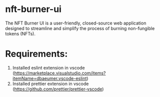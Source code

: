 # nft-burner-ui

The NFT Burner UI is a user-friendly, closed-source web application designed to streamline and simplify the process of burning non-fungible tokens (NFTs).

# Requirements:

1. Installed eslint extension in vscode (https://marketplace.visualstudio.com/items?itemName=dbaeumer.vscode-eslint)
2. Installed prettier extension in vscode (https://github.com/prettier/prettier-vscode)
